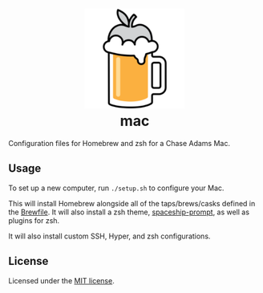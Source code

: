 <h1 align="center">
  <img src="assets/homebrew-256x256.png" alt="Homebrew" width="200">
  <br />
  mac
</h1>

Configuration files for Homebrew and zsh for a Chase Adams Mac.

## Usage

To set up a new computer, run `./setup.sh` to configure your Mac.

This will install Homebrew alongside all of the taps/brews/casks defined in the <a href="./Brewfile">Brewfile</a>. It will also install a zsh theme, <a href="https://github.com/denysdovhan/spaceship-prompt.git">spaceship-prompt</a>, as well as plugins for zsh.

It will also install custom SSH, Hyper, and zsh configurations.

## License

Licensed under the [MIT license](LICENSE).
